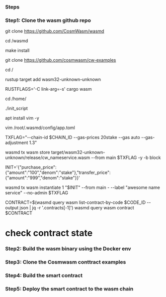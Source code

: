 ### Steps ###

### Step1: Clone the wasm github repo 


git clone https://github.com/CosmWasm/wasmd

cd /wasmd


make install 

git clone https://github.com/cosmwasm/cw-examples


cd /


rustup target add wasm32-unknown-unknown

RUSTFLAGS='-C link-arg=-s' cargo wasm


cd /home/


./init_script

apt install vim -y

vim /root/.wasmd/config/app.toml



TXFLAG="--chain-id $CHAIN_ID --gas-prices 20stake --gas auto --gas-adjustment 1.3"

wasmd tx wasm store target/wasm32-unknown-unknown/release/cw_nameservice.wasm --from main  $TXFLAG -y -b block



INIT='{"purchase_price":{"amount":"100","denom":"stake"},"transfer_price":{"amount":"999","denom":"stake"}}'

wasmd tx wasm instantiate 1 "$INIT" --from main - --label "awesome name service" --no-admin $TXFLAG

CONTRACT=$(wasmd query wasm list-contract-by-code $CODE_ID --output json | jq -r '.contracts[-1]')
wasmd query wasm contract $CONTRACT

# check contract state

### Step2: Build the wasm binary using the Docker env 


### Step3: Clone the Cosmwasm conttract examples


### Step4: Build the smart contract 


### Step5: Deploy the smart contract to the wasm chain 







